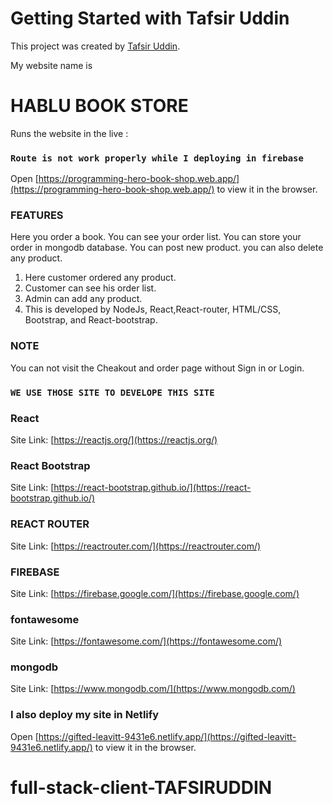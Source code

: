 # Getting Started with Tafsir Uddin

This project was created by [Tafsir Uddin](https://www.facebook.com/profile.php?id=100008669771700).

My website name is
# HABLU BOOK STORE

Runs the website in the live :
### `Route is not work properly while I deploying in firebase`
Open [https://programming-hero-book-shop.web.app/](https://programming-hero-book-shop.web.app/) to view it in the browser.

### FEATURES

Here you order a book. You can see your order list. You can store your order in mongodb database. You can post new product. you can also delete any product.


1. Here customer ordered any product.
2. Customer can see his order list.
3. Admin can add any product.
4. This is developed by NodeJs, React,React-router, HTML/CSS, Bootstrap,
and React-bootstrap.


### NOTE
You can not visit the Cheakout and order page without Sign in or Login.


### `WE USE THOSE SITE TO DEVELOPE THIS SITE `


### React

Site Link: [https://reactjs.org/](https://reactjs.org/)

### React Bootstrap

Site Link: [https://react-bootstrap.github.io/](https://react-bootstrap.github.io/)

### REACT ROUTER

Site Link: [https://reactrouter.com/](https://reactrouter.com/)

### FIREBASE

Site Link: [https://firebase.google.com/](https://firebase.google.com/)
### fontawesome

Site Link: [https://fontawesome.com/](https://fontawesome.com/)
### mongodb

Site Link: [https://www.mongodb.com/](https://www.mongodb.com/)






### I also deploy my site in Netlify

Open [https://gifted-leavitt-9431e6.netlify.app/](https://gifted-leavitt-9431e6.netlify.app/) to view it in the browser.


# full-stack-client-TAFSIRUDDIN
